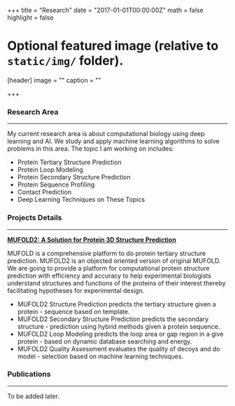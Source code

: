 +++
title = "Research"
date = "2017-01-01T00:00:00Z"
math = false
highlight = false

# Optional featured image (relative to `static/img/` folder).
[header]
image = ""
caption = ""

+++
### Research Area
---

My current research area is about computational biology using deep learning and AI. We study and apply machine learning algorithms to solve problems in this area. The topic I am working on includes:

- Protein Tertiary Structure Prediction
- Protein Loop Modeling
- Protein Secondary Structure Prediction
- Protein Sequence Profiling
- Contact Prediction
- Deep Learning Techniques on These Topics


### Projects Details
---

**[MUFOLD2: A Solution for Protein 3D Structure Prediction](http://mufold.org/index.html)**

MUFOLD is a comprehensive platform to do protein tertiary structure prediction. MUFOLD2 is an objected oriented version of original MUFOLD. We are going to provide a platform for computational protein structure prediction with efficiency and accuracy to help experimental biologists understand structures and functions of the proteins of their interest thereby facilitating hypotheses for experimental design.

- MUFOLD2 Structure Prediction predicts the tertiary structure given a protein - sequence based on template.
- MUFOLD2 Secondary Structure Prediction predicts the secondary structure - prediction using hybrid methods given a protein sequence.
- MUFOLD2 Loop Modeling predicts the loop area or gap region in a give protein - based on dynamic database searching and energy.
- MUFOLD2 Quality Assessment evaluates the quality of decoys and do model - selection based on machine learning techniques.


### Publications
---

To be added later.
